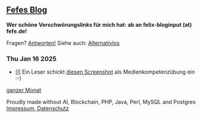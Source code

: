 ## [Fefes Blog](https://blog.fefe.de/)

**Wer schöne Verschwörungslinks für mich hat: ab an felix-bloginput (at) fefe.de!**

Fragen? [Antworten!](https://blog.fefe.de/faq.html) Siehe auch: [Alternativlos](https://alternativlos.org/)

### Thu Jan 16 2025

- [\[l\]](https://blog.fefe.de/?ts=99763b62) Ein Leser schickt [diesen Screenshot](https://ptrace.fefe.de/Newstral%20FAZ.png) als Medienkompetenzübung ein :-)

[ganzer Monat](https://blog.fefe.de/?mon=202501)

Proudly made without AI, Blockchain, PHP, Java, Perl, MySQL and Postgres  
[Impressum, Datenschutz](https://blog.fefe.de/impressum.html)